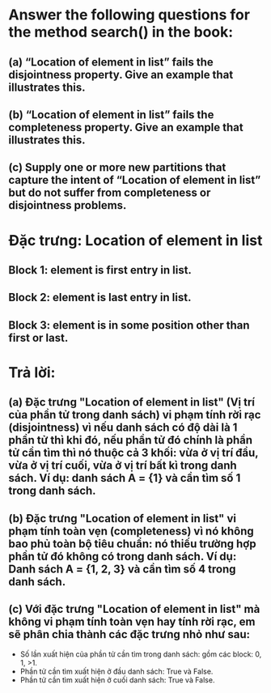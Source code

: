 # Answer the following questions for the method search() in the book:
## (a) “Location of element in list” fails the disjointness property. Give an example that illustrates this.
## (b) “Location of element in list” fails the completeness property. Give an example that illustrates this.
## (c) Supply one or more new partitions that capture the intent of “Location of element in list” but do not suffer from completeness or disjointness problems.

# Đặc trưng: Location of element in list
## Block 1: element is first entry in list.
## Block 2: element is last entry in list.
## Block 3: element is in some position other than first or last.

# Trả lời:
## (a) Đặc trưng "Location of element in list" (Vị trí của phần tử trong danh sách) vi phạm tính rời rạc (disjointness) vì nếu danh sách có độ dài là 1 phần tử thì khi đó, nếu phần tử đó chính là phần tử cần tìm thì nó thuộc cả 3 khối: vừa ở vị trí đầu, vừa ở vị trí cuối, vừa ở vị trí bất kì trong danh sách. Ví dụ: danh sách A = {1} và cần tìm số 1 trong danh sách.
## (b) Đặc trưng "Location of element in list" vi phạm tính toàn vẹn (completeness) vì nó không bao phủ toàn bộ tiêu chuẩn: nó thiếu trường hợp phần tử đó không có trong danh sách. Ví dụ: Danh sách A = {1, 2, 3} và cần tìm số 4 trong danh sách.
## (c) Với đặc trưng "Location of element in list" mà không vi phạm tính toàn vẹn hay tính rời rạc, em sẽ phân chia thành các đặc trưng nhỏ như sau:
* Số lần xuất hiện của phần tử cần tìm trong danh sách: gồm các block: 0, 1, >1.
* Phần tử cần tìm xuất hiện ở đầu danh sách: True và False.
* Phần tử cần tìm xuất hiện ở cuối danh sách: True và False.